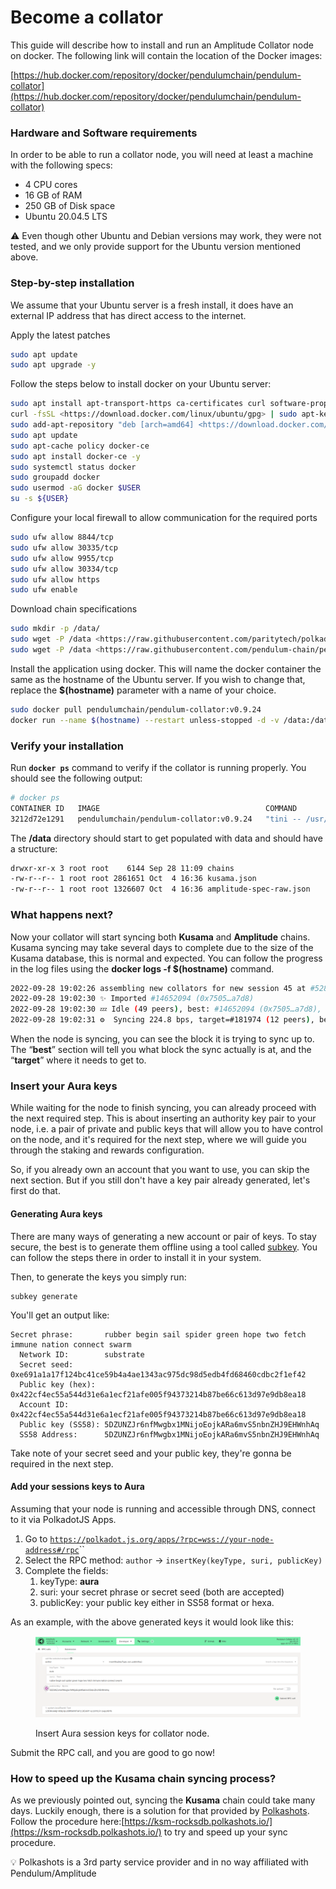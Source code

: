 # Become a collator

This guide will describe how to install and run an Amplitude Collator node on docker. The following link will contain the location of the Docker images:

[https://hub.docker.com/repository/docker/pendulumchain/pendulum-collator](https://hub.docker.com/repository/docker/pendulumchain/pendulum-collator)

### Hardware and Software requirements

In order to be able to run a collator node, you will need at least a machine with the following specs:

* 4 CPU cores
* 16 GB of RAM
* 250 GB of Disk space
* Ubuntu 20.04.5 LTS

:warning: Even though other Ubuntu and Debian versions may work, they were not tested, and we only provide support for the Ubuntu version mentioned above.

### Step-by-step installation

We assume that your Ubuntu server is a fresh install, it does have an external IP address that has direct access to the internet.

Apply the latest patches

```bash
sudo apt update
sudo apt upgrade -y
```

Follow the steps below to install docker on your Ubuntu server:

```bash
sudo apt install apt-transport-https ca-certificates curl software-properties-common git binutils -y
curl -fsSL <https://download.docker.com/linux/ubuntu/gpg> | sudo apt-key add -
sudo add-apt-repository "deb [arch=amd64] <https://download.docker.com/linux/ubuntu> `lsb_release -cs` stable"
sudo apt update
sudo apt-cache policy docker-ce 
sudo apt install docker-ce -y
sudo systemctl status docker
sudo groupadd docker
sudo usermod -aG docker $USER
su -s ${USER}
```

Configure your local firewall to allow communication for the required ports

```bash
sudo ufw allow 8844/tcp
sudo ufw allow 30335/tcp
sudo ufw allow 9955/tcp
sudo ufw allow 30334/tcp
sudo ufw allow https
sudo ufw enable
```

Download chain specifications

```bash
sudo mkdir -p /data/
sudo wget -P /data <https://raw.githubusercontent.com/paritytech/polkadot/master/node/service/chain-specs/kusama.json>
sudo wget -P /data <https://raw.githubusercontent.com/pendulum-chain/pendulum/main/res/amplitude-spec-raw.json>
```

Install the application using docker. This will name the docker container the same as the hostname of the Ubuntu server. If you wish to change that, replace the **$(hostname)** parameter with a name of your choice.

```bash
sudo docker pull pendulumchain/pendulum-collator:v0.9.24
docker run --name $(hostname) --restart unless-stopped -d -v /data:/data -it -p 30335:30335 -p 9955:9955 -p 30334:30334 -p 8844:8844 pendulumchain/pendulum-collator:v0.9.24 --collator --allow-private-ipv4 --unsafe-ws-external --rpc-cors all --rpc-external --rpc-methods Unsafe --force-authoring --enable-offchain-indexing=TRUE --ws-port 8844 --ws-max-connections 200 --port 30335 --rpc-port 9955 --chain /data/amplitude-spec-raw.json --execution=wasm -- --port 30334 --chain /data/kusama.json --database=RocksDb --execution=wasm -d /data --unsafe-pruning --pruning=256
```

### Verify your installation

Run **`docker ps`** command to verify if the collator is running properly. You should see the following output:

```bash
# docker ps
CONTAINER ID   IMAGE                                     COMMAND                  CREATED          STATUS          PORTS                                                                                                                                                                   NAMES
3212d72e1291   pendulumchain/pendulum-collator:v0.9.24   "tini -- /usr/local/…"   10 minutes ago   Up 10 minutes   0.0.0.0:8844->8844/tcp, :::8844->8844/tcp, 0.0.0.0:9935->9935/tcp, :::9935->9935/tcp, 0.0.0.0:30334-30335->30334-30335/tcp, :::30334-30335->30334-30335/tcp, 9945/tcp   yourhostname
```

The **/data** directory should start to get populated with data and should have a structure:

```bash
drwxr-xr-x 3 root root    6144 Sep 28 11:09 chains
-rw-r--r-- 1 root root 2861651 Oct  4 16:36 kusama.json
-rw-r--r-- 1 root root 1326607 Oct  4 16:36 amplitude-spec-raw.json
```

### What happens next?

Now your collator will start syncing both **Kusama** and **Amplitude** chains. Kusama syncing may take several days to complete due to the size of the Kusama database, this is normal and expected. You can follow the progress in the log files using the **docker logs -f $(hostname)** command.

```bash
2022-09-28 19:02:26 assembling new collators for new session 45 at #52800
2022-09-28 19:02:30 ✨ Imported #14652094 (0x7505…a7d8)
2022-09-28 19:02:30 💤 Idle (49 peers), best: #14652094 (0x7505…a7d8), finalized #14652090 (0xbc43…9e95), ⬇ 488.0kiB/s ⬆ 425.0kiB/s
2022-09-28 19:02:31 ⚙️  Syncing 224.8 bps, target=#181974 (12 peers), best: #53857 (0x2f61…0009), finalized #0 (0xccea…1aaf), ⬇ 1.4MiB/s ⬆ 2.1kiB/s
```

When the node is syncing, you can see the block it is trying to sync up to. The “**best**” section will tell you what block the sync actually is at, and the “**target**” where it needs to get to.

### Insert your Aura keys

While waiting for the node to finish syncing, you can already proceed with the next required step. This is about inserting an authority key pair to your node, i.e. a pair of private and public keys that will allow you to have control on the node, and it's required for the next step, where we will guide you through the staking and rewards configuration.

So, if you already own an account that you want to use, you can skip the next section. But if you still don't have a key pair already generated, let's first do that.

#### Generating Aura keys

There are many ways of generating a new account or pair of keys. To stay secure, the best is to generate them offline using a tool called [subkey](https://docs.substrate.io/reference/command-line-tools/subkey/). You can follow the steps there in order to install it in your system.

Then, to generate the keys you simply run:

```
subkey generate
```

You'll get an output like:

```
Secret phrase:       rubber begin sail spider green hope two fetch immune nation connect swarm
  Network ID:        substrate
  Secret seed:       0xe691a1a17f124bc41ce59b4a4ae1343ac975dc98d5edb4fd68460cdbc2f1ef42
  Public key (hex):  0x422cf4ec55a544d31e6a1ecf21afe005f94373214b87be66c613d97e9db8ea18
  Account ID:        0x422cf4ec55a544d31e6a1ecf21afe005f94373214b87be66c613d97e9db8ea18
  Public key (SS58): 5DZUNZJr6nfMwgbx1MNijoEojkARa6mvS5nbnZHJ9EHWnhAq
  SS58 Address:      5DZUNZJr6nfMwgbx1MNijoEojkARa6mvS5nbnZHJ9EHWnhAq

```

Take note of your secret seed and your public key, they're gonna be required in the next step.

#### Add your sessions keys to Aura

Assuming that your node is running and accessible through DNS, connect to it via PolkadotJS Apps.

1. Go to [`https://polkadot.js.org/apps/?rpc=wss://your-node-address#/rpc`](https://polkadot.js.org/apps/?rpc=wss://rpc.pendulumchain.tech)``
2. Select the RPC method: `author` -> `insertKey(keyType, suri, publicKey)` &#x20;
3. Complete the fields:
   1. keyType: **aura**
   2. suri: your secret phrase or secret seed (both are accepted)
   3. publicKey: your public key either in SS58 format or hexa.

As an example, with the above generated keys it would look like this:&#x20;

<figure><img src="../../.gitbook/assets/Screenshot from 2022-10-20 12-40-28.png" alt=""><figcaption><p>Insert Aura session keys for collator node.</p></figcaption></figure>

Submit the RPC call, and you are good to go now!&#x20;

### How to speed up the Kusama chain syncing process?

As we previously pointed out, syncing the **Kusama** chain could take many days. Luckily enough, there is a solution for that provided by [Polkashots](https://polkashots.io/). Follow the procedure here:[https://ksm-rocksdb.polkashots.io/](https://ksm-rocksdb.polkashots.io/) to try and speed up your sync procedure.

💡 Polkashots is a 3rd party service provider and in no way affiliated with Pendulum/Amplitude
